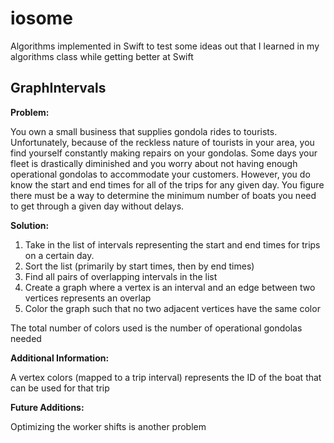 # iosome

Algorithms implemented in Swift to test some ideas out that I learned in my algorithms class while getting better at Swift

## GraphIntervals

**Problem:**

You own a small business that supplies gondola rides to tourists. Unfortunately, because of the reckless nature of tourists in your area, you find yourself constantly making repairs on your gondolas. Some days your fleet is drastically diminished and you worry about not having enough operational gondolas to accommodate your customers. However, you do know the start and end times for all of the trips for any given day. You figure there must be a way to determine the minimum number of boats you need to get through a given day without delays.

**Solution:**

1. Take in the list of intervals representing the start and end times for trips on a certain day.
2. Sort the list (primarily by start times, then by end times)
3. Find all pairs of overlapping intervals in the list
4. Create a graph where a vertex is an interval and an edge between two vertices represents an overlap
5. Color the graph such that no two adjacent vertices have the same color

The total number of colors used is the number of operational gondolas needed

**Additional Information:**

A vertex colors (mapped to a trip interval) represents the ID of the boat that can be used for that trip

**Future Additions:**

Optimizing the worker shifts is another problem